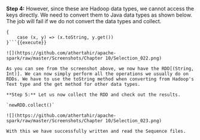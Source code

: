 
**Step 4:** However, since these are Hadoop data types, we cannot access the keys directly. We need to convert them to Java data types as shown below. The job will fail if we do not convert the data types and collect.

```al newRDD = seqData.map
{
	case (x, y) => (x.toString, y.get())
}```{{execute}}

![](https://github.com/athertahir/apache-spark/raw/master/Screenshots/Chapter 10/Selection_022.png)

As you can see from the screenshot above, we now have the RDD[(String, Int)]. We can now simply perform all the operations we usually do on RDDs. We have to use the toString method when converting from Hadoop's Text type and the get method for other data types.

**Step 5:** Let us now collect the RDD and check out the results.

`newRDD.collect()`
 
![](https://github.com/athertahir/apache-spark/raw/master/Screenshots/Chapter 10/Selection_023.png)

With this we have successfully written and read the Sequence files.